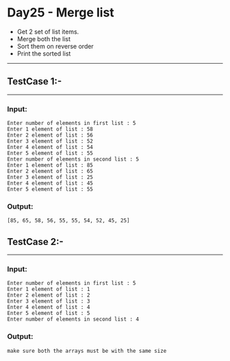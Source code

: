 # Day25 - Merge list

- Get 2 set of list items.
- Merge both the list
- Sort them on reverse order
- Print the sorted list

---
## TestCase 1:-
---
### Input:
```
Enter number of elements in first list : 5
Enter 1 element of list : 58
Enter 2 element of list : 56
Enter 3 element of list : 52
Enter 4 element of list : 54
Enter 5 element of list : 55
Enter number of elements in second list : 5
Enter 1 element of list : 85
Enter 2 element of list : 65
Enter 3 element of list : 25
Enter 4 element of list : 45
Enter 5 element of list : 55
```
### Output:
```
[85, 65, 58, 56, 55, 55, 54, 52, 45, 25]
```

## TestCase 2:-
---
### Input:
```
Enter number of elements in first list : 5
Enter 1 element of list : 1
Enter 2 element of list : 2
Enter 3 element of list : 3
Enter 4 element of list : 4
Enter 5 element of list : 5
Enter number of elements in second list : 4
```
### Output:
```
make sure both the arrays must be with the same size
```